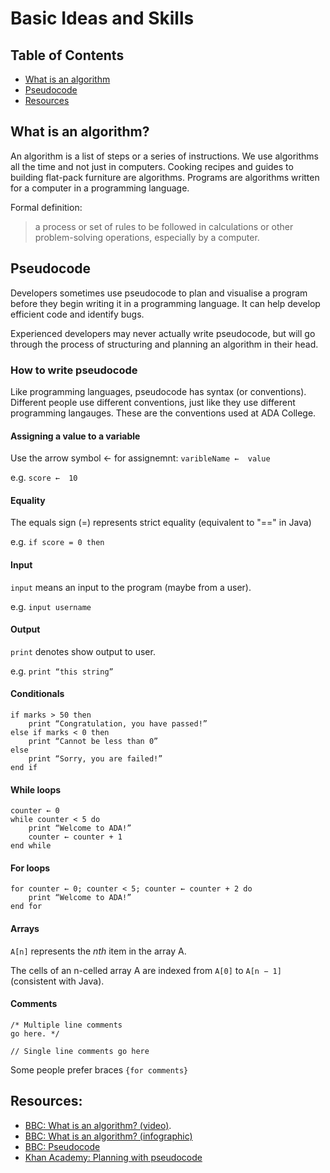# Basic Ideas and Skills

## Table of Contents

* [What is an algorithm](#what-is-an-algorithm)
* [Pseudocode](#pseudocode)
* [Resources](#resources)

## What is an algorithm?

An algorithm is a list of steps or a series of instructions. We use algorithms all the time and not just in computers. Cooking recipes and guides to building flat-pack furniture are algorithms. Programs are algorithms written for a computer in a programming language.

Formal definition:
> a process or set of rules to be followed in calculations or other problem-solving operations, especially by a computer.

## Pseudocode

Developers sometimes use pseudocode to plan and visualise a program before they begin writing it in a programming language. It can help develop efficient code and identify bugs. 

Experienced developers may never actually write pseudocode, but will go through the process of structuring and planning an algorithm in their head.

### How to write pseudocode

Like programming languages, pseudocode has syntax (or conventions). Different people use different conventions, just like they use different programming langauges. These are the conventions used at ADA College.

#### Assigning a value to a variable

Use the arrow symbol ← for assignemnt: `varibleName ←  value`

e.g. `score ←  10`

#### Equality

The equals sign (=) represents strict equality (equivalent to "==" in Java)

e.g. `if score = 0 then`

#### Input

`input` means an input to the program (maybe from a user).

e.g. `input username`

#### Output

`print` denotes show output to user.

e.g. `print “this string”`

#### Conditionals

```
if marks > 50 then 
	print “Congratulation, you have passed!”
else if marks < 0 then
	print “Cannot be less than 0”
else
	print “Sorry, you are failed!”
end if
```

#### While loops

```
counter ← 0
while counter < 5 do 
	print “Welcome to ADA!”
	counter ← counter + 1
end while
```

#### For loops

```
for counter ← 0; counter < 5; counter ← counter + 2 do 
	print “Welcome to ADA!”
end for
```

#### Arrays
`A[n]` represents the *nth* item in the array A. 

The cells of an n-celled array A are indexed from `A[0]` to `A[n − 1]` (consistent with Java).

#### Comments

```
/* Multiple line comments
go here. */
``` 

`// Single line comments go here`

Some people prefer braces `{for comments}`

## Resources:

* [BBC: What is an algorithm? (video)](http://www.bbc.co.uk/guides/z3whpv4).
* [BBC: What is an algorithm? (infographic)](http://www.bbc.co.uk/guides/zqrq7ty)
* [BBC: Pseudocode](http://www.bbc.co.uk/education/guides/z3bq7ty/revision/2)
* [Khan Academy: Planning with pseudocode](https://www.khanacademy.org/computing/computer-programming/programming/good-practices/p/planning-with-pseudo-code)

